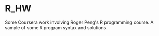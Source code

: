 # R_HW
Some Coursera work involving Roger Peng's R programming course. A sample of some R program syntax and solutions.
